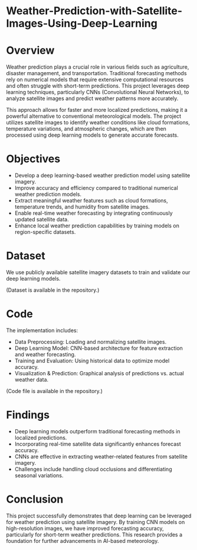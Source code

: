 # Weather-Prediction-with-Satellite-Images-Using-Deep-Learning

# Overview
Weather prediction plays a crucial role in various fields such as agriculture, disaster management, and transportation. Traditional forecasting methods rely on numerical models that require extensive computational resources and often struggle with short-term predictions. This project leverages deep learning techniques, particularly CNNs (Convolutional Neural Networks), to analyze satellite images and predict weather patterns more accurately.

This approach allows for faster and more localized predictions, making it a powerful alternative to conventional meteorological models. The project utilizes satellite images to identify weather conditions like cloud formations, temperature variations, and atmospheric changes, which are then processed using deep learning models to generate accurate forecasts.


# Objectives
- Develop a deep learning-based weather prediction model using satellite imagery.
- Improve accuracy and efficiency compared to traditional numerical weather prediction models.
- Extract meaningful weather features such as cloud formations, temperature trends, and humidity from satellite images.
- Enable real-time weather forecasting by integrating continuously updated satellite data.
- Enhance local weather prediction capabilities by training models on region-specific datasets.

# Dataset
We use publicly available satellite imagery datasets to train and validate our deep learning models.

(Dataset is available in the repository.)

# Code
The implementation includes:
- Data Preprocessing: Loading and normalizing satellite images.
- Deep Learning Model: CNN-based architecture for feature extraction and weather forecasting.
- Training and Evaluation: Using historical data to optimize model accuracy.
- Visualization & Prediction: Graphical analysis of predictions vs. actual weather data.

(Code file is available in the repository.)

# Findings
- Deep learning models outperform traditional forecasting methods in localized predictions.
- Incorporating real-time satellite data significantly enhances forecast accuracy.
- CNNs are effective in extracting weather-related features from satellite imagery.
- Challenges include handling cloud occlusions and differentiating seasonal variations.

# Conclusion
This project successfully demonstrates that deep learning can be leveraged for weather prediction using satellite imagery. By training CNN models on high-resolution images, we have improved forecasting accuracy, particularly for short-term weather predictions. This research provides a foundation for further advancements in AI-based meteorology.






















